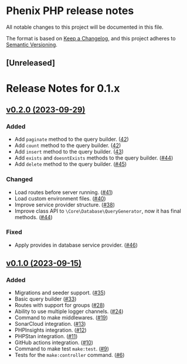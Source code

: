 # Phenix PHP release notes

All notable changes to this project will be documented in this file.

The format is based on [Keep a Changelog](https://keepachangelog.com/en/1.0.0/),
and this project adheres to [Semantic Versioning](https://semver.org/spec/v2.0.0.html).

## [Unreleased]

# Release Notes for 0.1.x

## [v0.2.0 (2023-09-29)](https://github.com/barbosa89/phenix/compare/0.2.0...0.1.0)

### Added
- Add `paginate` method to the query builder. ([42](https://github.com/barbosa89/phenix/pull/42))
- Add `count` method to the query builder. ([42](https://github.com/barbosa89/phenix/pull/42))
- Add `insert` method to the query builder. ([43](https://github.com/barbosa89/phenix/pull/43))
- Add `exists` and `doesntExists` methods to the query builder. ([#44](https://github.com/barbosa89/phenix/pull/44))
- Add `delete` method to the query builder. ([#45](https://github.com/barbosa89/phenix/pull/45))

### Changed
- Load routes before server running. ([#41](https://github.com/barbosa89/phenix/pull/41))
- Load custom environment files. ([#40](https://github.com/barbosa89/phenix/pull/40))
- Improve service provider structure. ([#38](https://github.com/barbosa89/phenix/pull/38))
- Improve class API to `\Core\Database\QueryGenerator`, now it has final methods. ([#44](https://github.com/barbosa89/phenix/pull/44))

### Fixed
- Apply provides in database service provider. ([#46](https://github.com/barbosa89/phenix/pull/46))

## [v0.1.0 (2023-09-15)](https://github.com/barbosa89/phenix/compare/0.1.0...0.0.1-alpha.1)

### Added
- Migrations and seeder support. ([#35](https://github.com/barbosa89/phenix/pull/35))
- Basic query builder ([#33](https://github.com/barbosa89/phenix/pull/33))
- Routes with support for groups ([#28](https://github.com/barbosa89/phenix/pull/28))
- Ability to use multiple logger channels. ([#24](https://github.com/barbosa89/phenix/pull/24))
- Command to make middlewares. ([#19](https://github.com/barbosa89/phenix/pull/19))
- SonarCloud integration. ([#13](https://github.com/barbosa89/phenix/pull/13))
- PHPInsights integration. ([#12](https://github.com/barbosa89/phenix/pull/12))
- PHPStan integration. ([#11](https://github.com/barbosa89/phenix/pull/11))
- GitHub actions integration. ([#10](https://github.com/barbosa89/phenix/pull/10))
- Command to make test `make:test`. ([#9](https://github.com/barbosa89/phenix/pull/9))
- Tests for the `make:controller` command. ([#6](https://github.com/barbosa89/phenix/pull/6))
